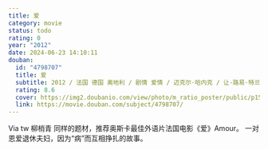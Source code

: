 ```yaml
---
title: 爱
category: movie
status: todo
rating: 0
year: "2012"
date: 2024-06-23 14:10:11
douban:
  id: "4798707"
  title: 爱
  subtitle: 2012 / 法国 德国 奥地利 / 剧情 爱情 / 迈克尔·哈内克 / 让-路易·特兰蒂尼昂 埃玛妞·丽娃
  rating: 8.6
  cover: https://img2.doubanio.com/view/photo/m_ratio_poster/public/p1566292031.jpg
  link: https://movie.douban.com/subject/4798707/
---
```


Via tw 柳梢青 同样的题材，推荐奥斯卡最佳外语片法国电影《爱》Amour。 
一对恩爱退休夫妇，因为“病”而互相挣扎的故事。